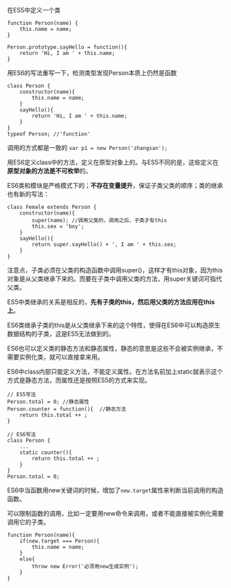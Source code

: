 在ES5中定义一个类

```
function Person(name) {
    this.name = name;
}
 
Person.prototype.sayHello = function(){
    return 'Hi, I am ' + this.name;
}
```

用ES6的写法重写一下，检测类型发现Person本质上仍然是函数

```
class Person {
    constructor(name){
        this.name = name;
    }
    sayHello(){
        return 'Hi, I am ' + this.name;
    }
}
typeof Person; //'function'
```

调用的方式都是一致的 `var p1 = new Person('zhangsan');`

用ES6定义class中的方法，定义在原型对象上的。与ES5不同的是，这些定义在**原型对象的方法是不可枚举**的。

ES6类和模块是严格模式下的；**不存在变量提升**，保证子类父类的顺序；类的继承也有新的写法：

```
class Female extends Person {
    constructor(name){
        super(name); //调用父类的，调用之后，子类才有this
        this.sex = 'boy';
    }
    sayHello(){
        return super.sayHello() + ', I am ' + this.sex;
    }
}
```

注意点，子类必须在父类的构造函数中调用super()，这样才有this对象，因为this对象是从父类继承下来的。而要在子类中调用父类的方法，用super关键词可指代父类。

ES5中类继承的关系是相反的，**先有子类的this，然后用父类的方法应用在this上**。

ES6类继承子类的this是从父类继承下来的这个特性，使得在ES6中可以构造原生数据结构的子类，这是ES5无法做到的。

ES6也可以定义类的静态方法和静态属性，静态的意思是这些不会被实例继承，不需要实例化类，就可以直接拿来用。

ES6中class内部只能定义方法，不能定义属性。在方法名前加上static就表示这个方式是静态方法，而属性还是按照ES5的方式来实现。

```
// ES5写法
Person.total = 0; //静态属性
Person.counter = function(){  //静态方法
    return this.total ++ ;
}
 
// ES6写法
class Person {
    ...
    static counter(){
        return this.total ++ ;
    }
}
Person.total = 0;
```
ES6中当函数用new关键词的时候，增加了`new.target`属性来判断当前调用的构造函数。

可以限制函数的调用，比如一定要用new命令来调用，或者不能直接被实例化需要调用它的子类。

```
function Person(name){
    if(new.target === Person){
        this.name = name;
    }
    else{
        throw new Error('必须用new生成实例');
    }
}
```

